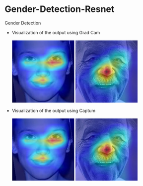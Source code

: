 # Gender-Detection-Resnet
Gender Detection

* Visualization of the output using Grad Cam <br/> <br/>
![Gender-Detection-Resnet](visualize/Grad_cam1.png)
![Gender-Detection-Resnet](visualize/Grad_cam2.png)

* Visualization of the output using Captum <br/> <br/>
![Gender-Detection-Resnet](visualize/Grad_cam1.png)
![Gender-Detection-Resnet](visualize/Grad_cam2.png)
